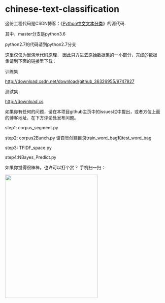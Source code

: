 # chinese-text-classification
这份工程代码是CSDN博客：《[Python中文文本分类](http://blog.csdn.net/github_36326955/article/details/54891204)》的源代码.

其中，master分支是python3.6

python2.7的代码请到python2.7分支

这里仅仅为里演示代码原理，
因此只方进去原始数据集的一小部分，完成的数据集请到下面的链接里下载：



训练集

http://download.csdn.net/download/github_36326955/9747927

测试集

http://download.cs



如果你有任何的问题，请在本项目github主页中的issues栏中提出，或者方位上面的博客地址，在下方评论处发布问题。

step1: corpus_segment.py

step2: corpus2Bunch.py
请自觉创建目录train_word_bag和test_word_bag

step3: TFIDF_space.py

step4:NBayes_Predict.py

如果你觉得很棒棒，也许可以打个赏？
手机扫一扫：

<img src="http://img.blog.csdn.net/20170206162513453?watermark/2/text/aHR0cDovL2Jsb2cuY3Nkbi5uZXQvZ2l0aHViXzM2MzI2OTU1/font/5a6L5L2T/fontsize/400/fill/I0JBQkFCMA==/dissolve/70/gravity/Center" width=300 height=400 >

